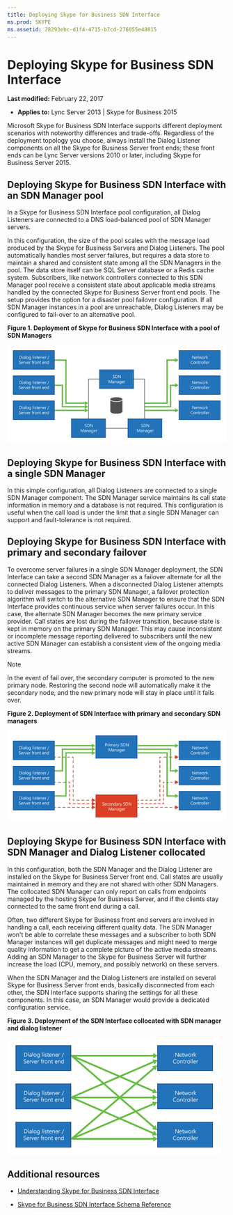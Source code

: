 ```yaml
---
title: Deploying Skype for Business SDN Interface
ms.prod: SKYPE
ms.assetid: 28293ebc-d1f4-4715-b7cd-276055e48015
---
```



# Deploying Skype for Business SDN Interface

 **Last modified:** February 22, 2017




 * **Applies to:** Lync Server 2013 | Skype for Business 2015

Microsoft Skype for Business SDN Interface supports different deployment scenarios with noteworthy differences and trade-offs. Regardless of the deployment topology you choose, always install the Dialog Listener components on all the Skype for Business Server front ends; these front ends can be Lync Server versions 2010 or later, including Skype for Business Server 2015. 





## Deploying Skype for Business SDN Interface with an SDN Manager pool

In a Skype for Business SDN Interface pool configuration, all Dialog Listeners are connected to a DNS load-balanced pool of SDN Manager servers. 



In this configuration, the size of the pool scales with the message load produced by the Skype for Business Servers and Dialog Listeners. The pool automatically handles most server failures, but requires a data store to maintain a shared and consistent state among all the SDN Managers in the pool. The data store itself can be SQL Server database or a Redis cache system. Subscribers, like network controllers connected to this SDN Manager pool receive a consistent state about applicable media streams handled by the connected Skype for Business Server front end pools. The setup provides the option for a disaster pool failover configuration. If all SDN Manager instances in a pool are unreachable, Dialog Listeners may be configured to fail-over to an alternative pool. 




**Figure 1. Deployment of Skype for Business SDN Interface with a pool of SDN Managers**








![SDN Manager deployment pool configuration](../images/00e512cf-9ccb-47e3-a0ef-857789f15676.png)












## Deploying Skype for Business SDN Interface with a single SDN Manager
<a name="bk_addresources"> </a>


In this simple configuration, all Dialog Listeners are connected to a single SDN Manager component. The SDN Manager service maintains its call state information in memory and a database is not required. This configuration is useful when the call load is under the limit that a single SDN Manager can support and fault-tolerance is not required. 




## Deploying Skype for Business SDN Interface with primary and secondary failover
<a name="bk_addresources"> </a>


To overcome server failures in a single SDN Manager deployment, the SDN Interface can take a second SDN Manager as a failover alternate for all the connected Dialog Listeners. When a disconnected Dialog Listener attempts to deliver messages to the primary SDN Manager, a failover protection algorithm will switch to the alternative SDN Manager to ensure that the SDN Interface provides continuous service when server failures occur. In this case, the alternate SDN Manager becomes the new primary service provider. Call states are lost during the failover transition, because state is kept in memory on the primary SDN Manager. This may cause inconsistent or incomplete message reporting delivered to subscribers until the new active SDN Manager can establish a consistent view of the ongoing media streams. 




> [!NOTE]
> In the event of fail over, the secondary computer is promoted to the new primary node. Restoring the second node will automatically make it the secondary node, and the new primary node will stay in place until it fails over. 





**Figure 2. Deployment of SDN Interface with primary and secondary SDN managers**








![Deployment of the primary Dialog Listener component](../images/5f75214b-82c7-4fb5-91e2-7a0cc55cd99e.png)












## Deploying Skype for Business SDN Interface with SDN Manager and Dialog Listener collocated
<a name="bk_addresources"> </a>


In this configuration, both the SDN Manager and the Dialog Listener are installed on the Skype for Business Server front end. Call states are usually maintained in memory and they are not shared with other SDN Managers. The collocated SDN Manager can only report on calls from endpoints managed by the hosting Skype for Business Server, and if the clients stay connected to the same front end during a call. 



Often, two different Skype for Business front end servers are involved in handling a call, each receiving different quality data. The SDN Manager won't be able to correlate these messages and a subscriber to both SDN Manager instances will get duplicate messages and might need to merge quality information to get a complete picture of the active media streams. Adding an SDN Manager to the Skype for Business Server will further increase the load (CPU, memory, and possibly network) on these servers. 



When the SDN Manager and the Dialog Listeners are installed on several Skype for Business Server front ends, basically disconnected from each other, the SDN Interface supports sharing the settings for all these components. In this case, an SDN Manager would provide a dedicated configuration service. 




**Figure 3. Deployment of the SDN Interface collocated with SDN manager and dialog listener**








![Deployment configuration of colocated components](../images/07b7eb5a-2a4b-4a4c-9460-67c8a6098e7b.png)












## Additional resources
<a name="bk_addresources"> </a>



-  [Understanding Skype for Business SDN Interface](understanding-sdn-interface.md)


-  [Skype for Business SDN Interface Schema Reference](skype-for-business-sdn-interface-schema-reference.md)



